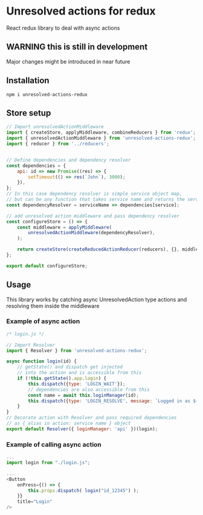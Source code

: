 # Unresolved actions for redux
React redux library to deal with async actions

## WARNING this is still in development
Major changes might be introduced in near future

## Installation
`npm i unresolved-actions-redux`

## Store setup

```js
// Import unresolvedActionMiddleware
import { createStore, applyMiddleware, combineReducers } from 'redux';
import { unresolvedActionMiddleware } from 'unresolved-actions-redux';
import { reducer } from '../reducers';


// Define dependencies and dependency resolver
const dependencies = {
    api: id => new Promise((res) => {
        setTimeout(() => res(`John`), 3000);
    }),
};
// In this case dependency resolver is simple service object map, 
// but can be any function that takes service name and returns the service
const dependencyResolver = serviceName => dependencies[service];

// add unresolved action middleware and pass dependency resolver 
const configureStore = () => {
    const middleware = applyMiddleware(
        unresolvedActionMiddleware(dependencyResolver),       
    );

    return createStore(createReducedActionReducer(reducers), {}, middleware);
};

export default configureStore;

```

## Usage
This library works by catching async UnresolvedAction type actions and resolving them inside the middleware

### Example of async action
```js
/* login.js */

// Import Resolver
import { Resolver } from 'unresolved-actions-redux';

async function login(id) {
    // getState() and dispatch get injected 
    // into the action and is accessible from this 
    if (!this.getState().app.login) {
        this.dispatch({type: 'LOGIN_WAIT'});
        // dependencies are also accessible from this
        const name = await this.loginManager(id);
        this.dispatch({type: 'LOGIN_RESOLVE', message: `Logged in as ${name}`});
    }
}
// Decorate action with Resolver and pass required dependencies 
// as { alias in action: service name } object
export default Resolver({ loginManager: 'api' })(login);

``` 

### Example of calling async action

```js
...
import login from "./login.js";

...
<Button
    onPress={() => {                        
        this.props.dispatch( login("id_12345") );
    }}
    title="Login"    
/>

```